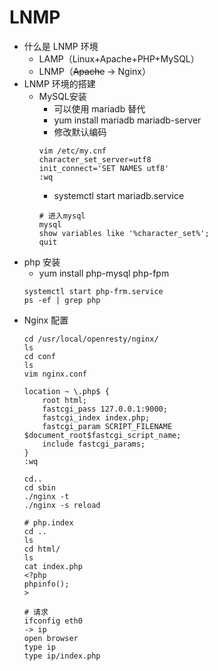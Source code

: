 # LNMP
* 什么是 LNMP 环境
  * LAMP（Linux+Apache+PHP+MySQL）
  * LNMP（~~Apache~~ -> Nginx）
* LNMP 环境的搭建
  * MySQL安装
    * 可以使用 mariadb 替代
    * yum install mariadb mariadb-server
    * 修改默认编码
    ```
    vim /etc/my.cnf
    character_set_server=utf8
    init_connect='SET NAMES utf8'
    :wq
    ```
    * systemctl start mariadb.service
    ```
    # 进入mysql
    mysql
    show variables like '%character_set%';
    quit
    ```
* php 安装
  * yum install php-mysql php-fpm
  ```
  systemctl start php-frm.service
  ps -ef | grep php
  ```
* Nginx 配置
  ```
  cd /usr/local/openresty/nginx/
  ls
  cd conf
  ls
  vim nginx.conf

  location ~ \.php$ {
      root html;
      fastcgi_pass 127.0.0.1:9000;
      fastcgi_index index.php;
      fastcgi_param SCRIPT_FILENAME $document_root$fastcgi_script_name;
      include fastcgi_params;
  }
  :wq

  cd..
  cd sbin
  ./nginx -t
  ./nginx -s reload

  # php.index
  cd ..
  ls
  cd html/
  ls
  cat index.php
  <?php
  phpinfo();
  >

  # 请求
  ifconfig eth0 
  -> ip
  open browser 
  type ip
  type ip/index.php
  ```